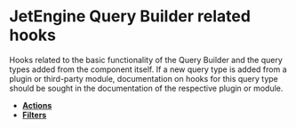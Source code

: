 # JetEngine Query Builder related hooks

Hooks related to the basic functionality of the Query Builder and the query types added from the component itself. If a new query type is added from a plugin or third-party module, documentation on hooks for this query type should be sought in the documentation of the respective plugin or module.

* **<a href="/01-jet-engine/01-hooks/05-query-builder/actions.md">Actions</a>**
* **<a href="/01-jet-engine/01-hooks/05-query-builder/filters.md">Filters</a>**
